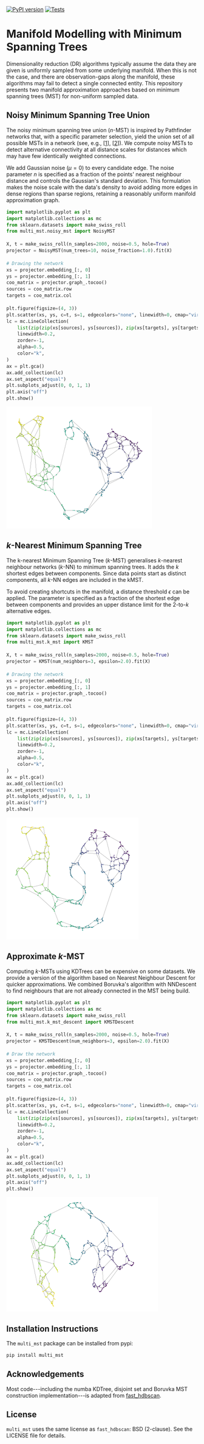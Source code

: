 [![PyPI version](https://badge.fury.io/py/multi-mst.svg)](https://badge.fury.io/py/multi-mst)
[![Tests](https://github.com/vda-lab/multi_mst/actions/workflows/Tests.yml/badge.svg?branch=main)](https://github.com/vda-lab/multi_mst/actions/workflows/Tests.yml)


Manifold Modelling with Minimum Spanning Trees
==============================================

Dimensionality reduction (DR) algorithms typically assume the data they are
given is uniformly sampled from some underlying manifold. When this is not the
case, and there are observation-gaps along the manifold, these algorithms may
fail to detect a single connected entity. This repository presents two manifold
approximation approaches based on minimum spanning trees (MST) for non-uniform
sampled data. 

Noisy Minimum Spanning Tree Union
---------------------------------

The noisy minimum spanning tree union ($n$-MST) is inspired by Pathfinder
networks that, with a specific parameter selection, yield the union set of all
possible MSTs in a network (see, e.g., [[1]], [[2]]). We compute noisy MSTs to
detect alternative connectivity at all distance scales for distances which may
have few identically weighted connections.

We add Gaussian noise ($\mu=0$) to every candidate edge. The noise parameter $n$
is specified as a fraction of the points' nearest neighbour distance and
controls the Gaussian's standard deviation. This formulation makes the noise
scale with the data's density to avoid adding more edges in dense regions than
sparse regions, retaining a reasonably uniform manifold approximation graph.

```python
import matplotlib.pyplot as plt
import matplotlib.collections as mc
from sklearn.datasets import make_swiss_roll
from multi_mst.noisy_mst import NoisyMST

X, t = make_swiss_roll(n_samples=2000, noise=0.5, hole=True)
projector = NoisyMST(num_trees=10, noise_fraction=1.0).fit(X)

# Drawing the network
xs = projector.embedding_[:, 0]
ys = projector.embedding_[:, 1]
coo_matrix = projector.graph_.tocoo()
sources = coo_matrix.row
targets = coo_matrix.col

plt.figure(figsize=(4, 3))
plt.scatter(xs, ys, c=t, s=1, edgecolors="none", linewidth=0, cmap="viridis")
lc = mc.LineCollection(
    list(zip(zip(xs[sources], ys[sources]), zip(xs[targets], ys[targets]))),
    linewidth=0.2,
    zorder=-1,
    alpha=0.5,
    color="k",
)
ax = plt.gca()
ax.add_collection(lc)
ax.set_aspect("equal")
plt.subplots_adjust(0, 0, 1, 1)
plt.axis("off")
plt.show()
```
![noisy_mst](./doc/_static/noisy_mst.png)

$k$-Nearest Minimum Spanning Tree 
---------------------------------

The k-nearest Minimum Spanning Tree ($k$-MST) generalises $k$-nearest neighbour
networks ($k$-NN) to minimum spanning trees. It adds the $k$ shortest edges
between components. Since data points start as distinct components, all $k$-NN
edges are included in the kMST.  

To avoid creating shortcuts in the manifold, a distance threshold $\epsilon$ can
be applied. The parameter is specified as a fraction of the shortest edge
between components and provides an upper distance limit for the $2$-to-$k$
alternative edges.

```python
import matplotlib.pyplot as plt
import matplotlib.collections as mc
from sklearn.datasets import make_swiss_roll
from multi_mst.k_mst import KMST

X, t = make_swiss_roll(n_samples=2000, noise=0.5, hole=True)
projector = KMST(num_neighbors=3, epsilon=2.0).fit(X)

# Drawing the network
xs = projector.embedding_[:, 0]
ys = projector.embedding_[:, 1]
coo_matrix = projector.graph_.tocoo()
sources = coo_matrix.row
targets = coo_matrix.col

plt.figure(figsize=(4, 3))
plt.scatter(xs, ys, c=t, s=1, edgecolors="none", linewidth=0, cmap="viridis")
lc = mc.LineCollection(
    list(zip(zip(xs[sources], ys[sources]), zip(xs[targets], ys[targets]))),
    linewidth=0.2,
    zorder=-1,
    alpha=0.5,
    color="k",
)
ax = plt.gca()
ax.add_collection(lc)
ax.set_aspect("equal")
plt.subplots_adjust(0, 0, 1, 1)
plt.axis("off")
plt.show()
```
![k_mst](./doc/_static/k_mst.png)


Approximate $k$-MST
-------------------

Computing $k$-MSTs using KDTrees can be expensive on some datasets. We provide a
version of the algorithm based on Nearest Neighbour Descent for quicker
approximations. We combined Boruvka's algorithm with NNDescent to find
neighbours that are not already connected in the MST being build.


```python
import matplotlib.pyplot as plt
import matplotlib.collections as mc
from sklearn.datasets import make_swiss_roll
from multi_mst.k_mst_descent import KMSTDescent

X, t = make_swiss_roll(n_samples=2000, noise=0.5, hole=True)
projector = KMSTDescent(num_neighbors=3, epsilon=2.0).fit(X)

# Draw the network
xs = projector.embedding_[:, 0]
ys = projector.embedding_[:, 1]
coo_matrix = projector.graph_.tocoo()
sources = coo_matrix.row
targets = coo_matrix.col

plt.figure(figsize=(4, 3))
plt.scatter(xs, ys, c=t, s=1, edgecolors="none", linewidth=0, cmap="viridis")
lc = mc.LineCollection(
    list(zip(zip(xs[sources], ys[sources]), zip(xs[targets], ys[targets]))),
    linewidth=0.2,
    zorder=-1,
    alpha=0.5,
    color="k",
)
ax = plt.gca()
ax.add_collection(lc)
ax.set_aspect("equal")
plt.subplots_adjust(0, 0, 1, 1)
plt.axis("off")
plt.show()
```
![k_mst](./doc/_static/k_mst_descent.png)



Installation Instructions
-------------------------

The `multi_mst` package can be installed from pypi:

```bash
pip install multi_mst
```

Acknowledgements
----------------

Most code---including the numba KDTree, disjoint set and Boruvka MST
construction implementation---is adapted from
[fast_hdbscan](https://github.com/TutteInstitute/fast_hdbscan).


License
-------

`multi_mst` uses the same license as `fast_hdbscan`: BSD (2-clause). See the
LICENSE file for details.


[1]: <https://onlinelibrary.wiley.com/doi/10.1002/asi.20904> "Pathfinder Networks"
[2]: <https://ieeexplore.ieee.org/document/8231853> "GraphRay"